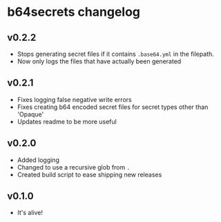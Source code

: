 # b64secrets changelog
## v0.2.2
- Stops generating secret files if it contains `.base64.yml` in the filepath.
- Now only logs the files that have actually been generated

## v0.2.1
- Fixes logging false negative write errors
- Fixes creating b64 encoded secret files for secret types other than 'Opaque'
- Updates readme to be more useful

## v0.2.0
- Added logging
- Changed to use a recursive glob from `.`
- Created build script to ease shipping new releases

## v0.1.0
- It's alive!